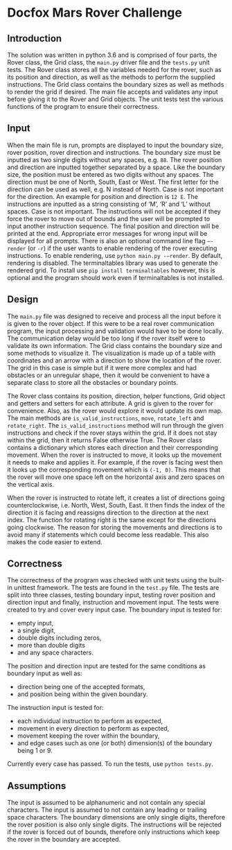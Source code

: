 # Docfox Mars Rover Challenge

## Introduction
The solution was written in python 3.6 and is comprised of four parts, the Rover class, the Grid class, the ```main.py``` driver file and the ```tests.py``` unit tests. The Rover class stores all the variables needed for the rover, such as its position and direction, as well as the methods to perform the supplied instructions. The Grid class contains the boundary sizes as well as methods to render the grid if desired. The main file accepts and validates any input before giving it to the Rover and Grid objects. The unit tests test the various functions of the program to ensure their correctness.

## Input
When the main file is run, prompts are displayed to input the boundary size, rover position, rover direction and instructions. The boundary size must be inputted as two single digits without any spaces, e.g. ```88```. The rover position and direction are inputted together separated by a space. Like the boundary size, the position must be entered as two digits without any spaces. The direction must be one of North, South, East or West. The first letter for the direction can be used as well, e.g. N instead of North. Case is not important for the direction. An example for position and direction is ```12 E```. The instructions are inputted as a string consisting of ‘M’, ‘R’ and ‘L’ without spaces. Case is not important. The instructions will not be accepted if they force the rover to move out of bounds and the user will be prompted to input another instruction sequence. The final position and direction will be printed at the end. Appropriate error messages for wrong input will be displayed for all prompts. There is also an optional command line flag ```–-render``` (or ```-r```) if the user wants to enable rendering of the rover executing instructions. To enable rendering, use ```python main.py -–render```. By default, rendering is disabled. The terminaltables library was used to generate the rendered grid. To install use ```pip install terminaltables``` however, this is optional and the program should work even if terminaltables is not installed.

## Design
The ```main.py``` file was designed to receive and process all the input before it is given to the rover object. If this were to be a real rover communication program, the input processing and validation would have to be done locally. The communication delay would be too long if the rover itself were to validate its own information.
The Grid class contains the boundary size and some methods to visualize it. The visualization is made up of a table with coordinates and an arrow with a direction to show the location of the rover. The grid in this case is simple but if it were more complex and had obstacles or an unregular shape, then it would be convenient to have a separate class to store all the obstacles or boundary points.

The Rover class contains its position, direction, helper functions, Grid object and getters and setters for each attribute. A grid is given to the rover for convenience. Also, as the rover would explore it would update its own map. The main methods are ```is_valid_instructions```, ```move```, ```rotate_left``` and ```rotate_right```. The ```is_valid_instructions``` method will run through the given instructions and check if the rover stays within the grid. If it does not stay within the grid, then it returns False otherwise True. The Rover class contains a dictionary which stores each direction and their corresponding movement. When the rover is instructed to move, it looks up the movement it needs to make and applies it. For example, if the rover is facing west then it looks up the corresponding movement which is ```(-1, 0)```. This means that the rover will move one space left on the horizontal axis and zero spaces on the vertical axis.

When the rover is instructed to rotate left, it creates a list of directions going counterclockwise, i.e.
North, West, South, East. It then finds the index of the direction it is facing and reassigns direction to the
direction at the next index. The function for rotating right is the same except for the directions going
clockwise. The reason for storing the movements and directions is to avoid many if statements which
could become less readable. This also makes the code easier to extend.

## Correctness
The correctness of the program was checked with unit tests using the built-in unittest framework. The
tests are found in the ```test.py``` file. The tests are split into three classes, testing boundary input, testing
rover position and direction input and finally, instruction and movement input. The tests were created
to try and cover every input case. The boundary input is tested for:
* empty input,
* a single digit,
* double digits including zeros,
* more than double digits
* and any space characters.

The position and direction input are tested for the same conditions as boundary input as well as:
* direction being one of the accepted formats,
* and position being within the given boundary.

The instruction input is tested for:
* each individual instruction to perform as expected,
* movement in every direction to perform as expected,
* movement keeping the rover within the boundary,
* and edge cases such as one (or both) dimension(s) of the boundary being 1 or 9.

Currently every case has passed. To run the tests, use ```python tests.py```.

## Assumptions
The input is assumed to be alphanumeric and not contain any special characters. The input is assumed
to not contain any leading or trailing space characters. The boundary dimensions are only single digits,
therefore the rover position is also only single digits. The instructions will be rejected if the rover is
forced out of bounds, therefore only instructions which keep the rover in the boundary are accepted.
